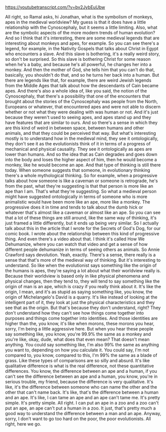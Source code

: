 https://youtubetranscript.com/?v=bv2JybEuUbw

 All right, so Ramal asks, hi Jonathan, what is the symbolism of monkeys, apes in the medieval worldview? My guess is that it does have a little relationship with the Cynoscephaly, but it seems a little limiting. Also, what are the symbolic aspects of the more modern trends of human evolution? And so I think that it's interesting, there are some medieval legends that are interesting about monkeys and apes, for example. So you can see there's a legend, for example, in the Nativity Gospels that talks about Christ in Egypt who encounters a slave. And this slave is bothering, it's a really weird story, so don't be surprised. So this slave is bothering Christ for some reason when he's a baby, and because he's all powerful, he changes her into a monkey. And then the mother of God, she tells him that you can't do that, basically, you shouldn't do that, and so he turns her back into a human. But there are legends like that, for example, there are weird Jewish legends from the Middle Ages that talk about how the descendants of Cain became apes. And there's also a whole idea of, like you said, the notion of the Cynoscephaly, that there's a possibility that one of the encounters that brought about the stories of the Cynoscephaly was people from the North, Europeans or whatever, that encountered apes and were not able to discern whether or not what they were dealing with was human or not. And it's just because they weren't used to seeing apes, and apes stand up and they have features that are similar to ours. And so there's a sense in which they are this kind of weird in between space, between humans and other animals, and that they could be perceived that way. But what's interesting mostly is to understand how in the medieval mind, they see it ontologically, they don't see it as the evolutionists think of it in terms of a progress of mechanical and physical causality. They see it ontologically as apes are lower than humans. And so the idea that as Cain degrades and goes down into the body and loses the higher aspect of him, then he would become a monkey, like he would become an ape. And that type of thinking is still there today. When someone suggests that someone, in evolutionary thinking there's a whole mythological thinking. So for example, when a progressive talks about how someone is like a caveman or someone is retrograde, he's from the past, what they're suggesting is that that person is more like an ape than I am. That's what they're suggesting. So what a medieval person might have suggested ontologically in terms of someone who is more animalistic would have been more like an ape, more like a monkey. The progressive does it in time and tends to talk about the dumb hick or whatever that's almost like a caveman or almost like an ape. So you can see that a lot of these things are still around, like the same way of thinking, it's just framed a little differently, but it ends up being very similar. So I actually talk about this in the article that I wrote for the Secrets of God's Dog, for our comic book. I wrote about the relationship between this kind of progressive thing. And even there's a video about that. I think it's called How We Dehumanize, where you can watch that video and get a sense of how different people dehumanize in terms of seeing others as animals. So Annie Crawford says devolution. Yeah, exactly. There's a sense, there really is a sense that that's more of the medieval way of thinking. But it's interesting to understand. So like when the evolutionist says something like the origin of the humans is apes, they're saying a lot about what their worldview really is. Because their worldview is based only in like physical phenomena and physical changes, then they tend to, they will tend to say something like the origin of man is an ape, which is crazy if you really think about it. It's like the origin, I mean, and it's as stupid as saying something like, you know, the origin of Michelangelo's David is a quarry. It's like instead of looking at the intelligent part of it, they look at just the physical characteristics and they see that as the origin. But that's because they don't understand, right? They don't understand how they can't see how things come together into purposes and things come together into identities. And those identities are higher than the, you know, it's like when morons, these morons you hear, sorry, I'm being a little aggressive here. But when you hear these people say something like, you know, you're 99.9% the same as a monkey and you're like, okay, dude, what does that even mean? That doesn't mean anything. You could say something like, I'm also 99% the same as anything you want to, depending on how you calculate it. You could say, I'm not compared to, you know, compared to this, I'm 99% the same as a blade of grass. Like these types of comparisons are so silly and absurd. It's like qualitative difference is what is the real difference, not these quantitative differences. You know, the difference between an ape and a human, if you can't see the difference between an ape and a human, you know, you're in serious trouble, my friend, because the difference is very qualitative. It's like, it's the difference between someone who can name the other and the other that can't name back. It's like, that's the difference between a human and an ape. It's like, I can tame an ape and an ape can't tame me. It's pretty simple. It's pretty simple. All right. I can put an ape in a zoo and a zoo can't put an ape, an ape can't put a human in a zoo. It just, that's pretty much a good way to understand the difference between a man and an ape. Anyway, sorry, I don't want to go too hard on the poor, the poor evolutionists. All right, here we go.